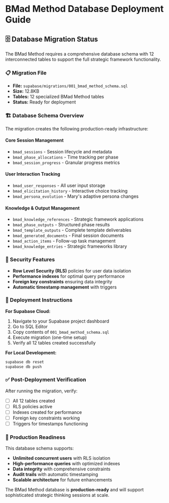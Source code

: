 # BMad Method Database Deployment Guide

## 🗄️ Database Migration Status

The BMad Method requires a comprehensive database schema with 12 interconnected tables to support the full strategic framework functionality.

### 📋 Migration File
- **File:** `supabase/migrations/001_bmad_method_schema.sql`
- **Size:** 12.8KB 
- **Tables:** 12 specialized BMad Method tables
- **Status:** Ready for deployment

### 🏗️ Database Schema Overview

The migration creates the following production-ready infrastructure:

#### Core Session Management
- `bmad_sessions` - Session lifecycle and metadata
- `bmad_phase_allocations` - Time tracking per phase
- `bmad_session_progress` - Granular progress metrics

#### User Interaction Tracking  
- `bmad_user_responses` - All user input storage
- `bmad_elicitation_history` - Interactive choice tracking
- `bmad_persona_evolution` - Mary's adaptive persona changes

#### Knowledge & Output Management
- `bmad_knowledge_references` - Strategic framework applications
- `bmad_phase_outputs` - Structured phase results
- `bmad_template_outputs` - Complete template deliverables
- `bmad_generated_documents` - Final session documents
- `bmad_action_items` - Follow-up task management
- `bmad_knowledge_entries` - Strategic frameworks library

### 🔐 Security Features
- **Row Level Security (RLS)** policies for user data isolation
- **Performance indexes** for optimal query performance
- **Foreign key constraints** ensuring data integrity
- **Automatic timestamp management** with triggers

### 🚀 Deployment Instructions

**For Supabase Cloud:**
1. Navigate to your Supabase project dashboard
2. Go to SQL Editor
3. Copy contents of `001_bmad_method_schema.sql`
4. Execute migration (one-time setup)
5. Verify all 12 tables created successfully

**For Local Development:**
```bash
supabase db reset
supabase db push
```

### ✅ Post-Deployment Verification

After running the migration, verify:
- [ ] All 12 tables created
- [ ] RLS policies active
- [ ] Indexes created for performance
- [ ] Foreign key constraints working
- [ ] Triggers for timestamps functioning

### 🎯 Production Readiness

This database schema supports:
- **Unlimited concurrent users** with RLS isolation
- **High-performance queries** with optimized indexes
- **Data integrity** with comprehensive constraints
- **Audit trails** with automatic timestamping
- **Scalable architecture** for future enhancements

The BMad Method database is **production-ready** and will support sophisticated strategic thinking sessions at scale.